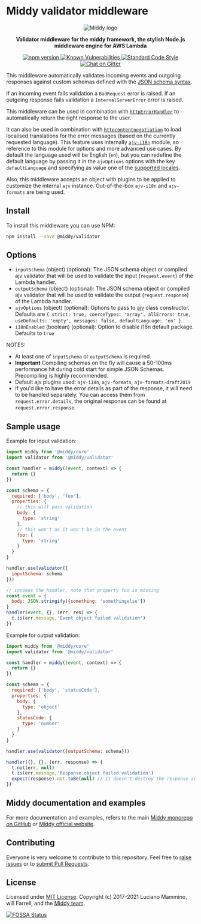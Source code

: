 # Middy validator middleware

<div align="center">
  <img alt="Middy logo" src="https://raw.githubusercontent.com/middyjs/middy/main/docs/img/middy-logo.png"/>
</div>

<div align="center">
  <p><strong>Validator middleware for the middy framework, the stylish Node.js middleware engine for AWS Lambda</strong></p>
</div>

<div align="center">
<p>
  <a href="http://badge.fury.io/js/%40middy%2Fvalidator">
    <img src="https://badge.fury.io/js/%40middy%2Fvalidator.svg" alt="npm version" style="max-width:100%;">
  </a>
  <a href="https://snyk.io/test/github/middyjs/middy">
    <img src="https://snyk.io/test/github/middyjs/middy/badge.svg" alt="Known Vulnerabilities" data-canonical-src="https://snyk.io/test/github/middyjs/middy" style="max-width:100%;">
  </a>
  <a href="https://standardjs.com/">
    <img src="https://img.shields.io/badge/code_style-standard-brightgreen.svg" alt="Standard Code Style"  style="max-width:100%;">
  </a>
  <a href="https://gitter.im/middyjs/Lobby">
    <img src="https://badges.gitter.im/gitterHQ/gitter.svg" alt="Chat on Gitter"  style="max-width:100%;">
  </a>
</p>
</div>

This middleware automatically validates incoming events and outgoing responses against custom
schemas defined with the [JSON schema syntax](http://json-schema.org/).

If an incoming event fails validation a `BadRequest` error is raised.
If an outgoing response fails validation a `InternalServerError` error is
raised.

This middleware can be used in combination with
[`httpErrorHandler`](#httperrorhandler) to automatically return the right
response to the user.

It can also be used in combination with [`httpcontentnegotiation`](#httpContentNegotiation) to load localised translations for the error messages (based on the currently requested language). This feature uses internally [`ajv-i18n`](http://npm.im/ajv-i18n) module, so reference to this module for options and more advanced use cases. By default the language used will be English (`en`), but you can redefine the default language by passing it in the `ajvOptions` options with the key `defaultLanguage` and specifying as value one of the [supported locales](https://www.npmjs.com/package/ajv-i18n#supported-locales).

Also, this middleware accepts an object with plugins to be applied to customize the internal `ajv` instance. Out-of-the-box `ajv-i18n` and `ajv-formats` are being used.

## Install

To install this middleware you can use NPM:

```bash
npm install --save @middy/validator
```


## Options

 - `inputSchema` (object) (optional): The JSON schema object or compiled ajv validator that will be used
   to validate the input (`request.event`) of the Lambda handler.
 - `outputSchema` (object) (optional): The JSON schema object or compiled ajv validator that will be used
   to validate the output (`request.response`) of the Lambda handler.
 - `ajvOptions` (object) (optional): Options to pass to [ajv](https://ajv.js.org/docs/api.html#options)
    class constructor. Defaults are `{ strict: true, coerceTypes: 'array', allErrors: true, useDefaults: 'empty', messages: false, defaultLanguage: 'en' }`.
 - `i18nEnabled` (boolean) (optional): Option to disable i18n default package. Defaults to `true`

NOTES:
- At least one of `inputSchema` or `outputSchema` is required.
- **Important** Compiling schemas on the fly will cause a 50-100ms performance hit during cold start for simple JSON Schemas. Precompiling is highly recommended.
- Default ajv plugins used: `ajv-i18n`, `ajv-formats`, `ajv-formats-draft2019`
- If you'd like to have the error details as part of the response, it will need to be handled separately. You can access them from `request.error.details`, the original response can be found at `request.error.response`. 

## Sample usage

Example for input validation:

```javascript
import middy from '@middy/core'
import validator from '@middy/validator'

const handler = middy((event, context) => {
  return {}
})

const schema = {
  required: ['body', 'foo'],
  properties: {
    // this will pass validation
    body: {
      type: 'string'
    },
    // this won't as it won't be in the event
    foo: {
      type: 'string'
    }
  }
}

handler.use(validator({
  inputSchema: schema
}))

// invokes the handler, note that property foo is missing
const event = {
  body: JSON.stringify({something: 'somethingelse'})
}
handler(event, {}, (err, res) => {
  t.is(err.message,'Event object failed validation')
})
```

Example for output validation:

```javascript
import middy from '@middy/core'
import validator from '@middy/validator'

const handler = middy((event, context) => {
  return {}
})

const schema = {
  required: ['body', 'statusCode'],
  properties: {
    body: {
      type: 'object'
    },
    statusCode: {
      type: 'number'
    }
  }
}

handler.use(validator({outputSchema: schema}))

handler({}, {}, (err, response) => {
  t.not(err, null)
  t.is(err.message,'Response object failed validation')
  expect(response).not.toBe(null) // it doesn't destroy the response so it can be used by other middlewares
})
```



## Middy documentation and examples

For more documentation and examples, refers to the main [Middy monorepo on GitHub](https://github.com/middyjs/middy) or [Middy official website](https://middy.js.org).


## Contributing

Everyone is very welcome to contribute to this repository. Feel free to [raise issues](https://github.com/middyjs/middy/issues) or to [submit Pull Requests](https://github.com/middyjs/middy/pulls).


## License

Licensed under [MIT License](LICENSE). Copyright (c) 2017-2021 Luciano Mammino, will Farrell, and the [Middy team](https://github.com/middyjs/middy/graphs/contributors).

<a href="https://app.fossa.io/projects/git%2Bgithub.com%2Fmiddyjs%2Fmiddy?ref=badge_large">
  <img src="https://app.fossa.io/api/projects/git%2Bgithub.com%2Fmiddyjs%2Fmiddy.svg?type=large" alt="FOSSA Status"  style="max-width:100%;">
</a>

